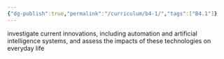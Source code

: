 ```yaml
---
{"dg-publish":true,"permalink":"/curriculum/b4-1/","tags":["B4.1"]}
---
```


investigate current innovations, including automation and artificial intelligence systems, and assess the impacts of these technologies on everyday life